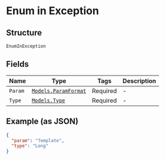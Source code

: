 
# Enum in Exception

## Structure

`EnumInException`

## Fields

| Name | Type | Tags | Description |
|  --- | --- | --- | --- |
| `Param` | [`Models.ParamFormat`](/doc/models/param-format.md) | Required | - |
| `Type` | [`Models.Type`](/doc/models/type.md) | Required | - |

## Example (as JSON)

```json
{
  "param": "Template",
  "type": "Long"
}
```

